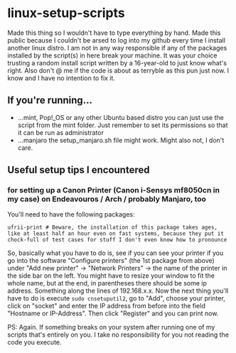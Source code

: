 # linux-setup-scripts
Made this thing so I wouldn't have to type everything by hand. Made this public because I couldn't be arsed to log into my github every time I install another linux distro. I am not in any way responsible if any of the packages installed by the script(s) in here break your machine. It was your choice trusting a random install script written by a 16-year-old to just know what's right.
Also don't @ me if the code is about as terryble as this pun just now. I know and I have no intention to fix it.
## If you're running...
* ...mint, Pop!_OS or any other Ubuntu based distro you can just use the script from the mint folder. Just remember to set its permissions so that it can be run as administrator
* ...manjaro the setup_manjaro.sh file might work. Might also not, I don't care. 
## Useful setup tips I encountered
### for setting up a Canon Printer (Canon i-Sensys mf8050cn in my case) on Endeavouros / Arch / probably Manjaro, too
You'll need to have the following packages:
```
ufrii-print # Beware, the installation of this package takes ages, like at least half an hour even on fast systems, because they put it chock-full of test cases for stuff I don't even know how to pronounce
```
So, basically what you have to do is, see if you can see your printer if you go into the software "Configure printers" (the 1st package from above) under "Add new printer" -> "Network Printers" -> the name of the printer in the side bar on the left. You might have to resize your window to fit the whole name, but at the end, in parentheses there should be some ip address. Something along the lines of 192.168.x.x. 
Now the next thing you'll have to do is execute ```sudo cnsetuputil2```, go to "Add", choose your printer, click on "socket" and enter the IP address from before into the field "Hostname or IP-Address". Then click "Register" and you can print now.

PS: Again. If something breaks on your system after running one of my scripts that's entirely on you. I take no responsibility for you not reading the code you execute.
